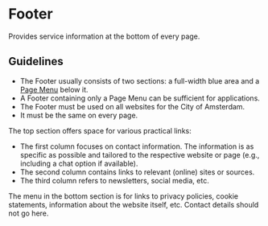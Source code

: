 <!-- @license CC0-1.0 -->

# Footer

Provides service information at the bottom of every page.

## Guidelines

- The Footer usually consists of two sections: a full-width blue area and a [Page Menu](/docs/components-navigation-page-menu--docs) below it.
- A Footer containing only a Page Menu can be sufficient for applications.
- The Footer must be used on all websites for the City of Amsterdam.
- It must be the same on every page.

The top section offers space for various practical links:

- The first column focuses on contact information.
  The information is as specific as possible and tailored to the respective website or page (e.g., including a chat option if available).
- The second column contains links to relevant (online) sites or sources.
- The third column refers to newsletters, social media, etc.

The menu in the bottom section is for links to privacy policies, cookie statements, information about the website itself, etc.
Contact details should not go here.
